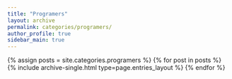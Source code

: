 ```yaml
---
title: "Programers"
layout: archive
permalink: categories/programers/
author_profile: true
sidebar_main: true
---
```


{% assign posts = site.categories.programers %}
{% for post in posts %} {% include archive-single.html type=page.entries_layout %} {% endfor %}